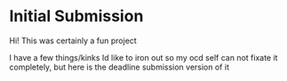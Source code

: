 # Initial Submission

Hi! This was certainly a fun project

I have a few things/kinks Id like to iron out so my ocd self can not fixate it completely, but here is the deadline submission version of it
